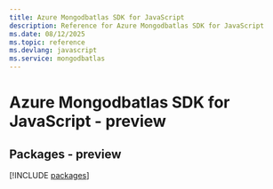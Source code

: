 ```yaml
---
title: Azure Mongodbatlas SDK for JavaScript
description: Reference for Azure Mongodbatlas SDK for JavaScript
ms.date: 08/12/2025
ms.topic: reference
ms.devlang: javascript
ms.service: mongodbatlas
---
```

# Azure Mongodbatlas SDK for JavaScript - preview
## Packages - preview
[!INCLUDE [packages](mongodbatlas-index.md)]